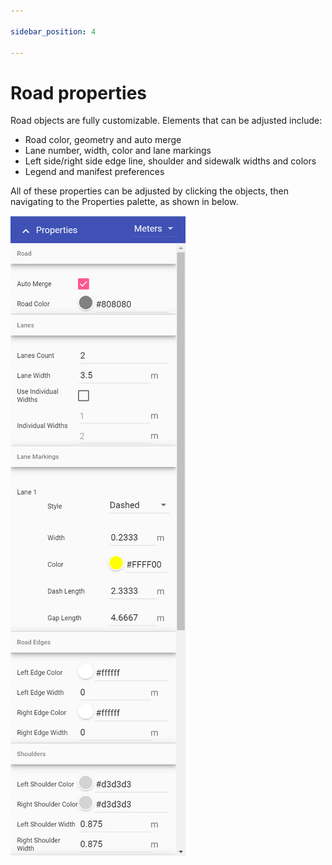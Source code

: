 ```yaml
---

sidebar_position: 4

---
```

# Road properties

Road objects are fully customizable. Elements that can be adjusted include:

 - Road color, geometry and auto merge
 - Lane number, width, color and lane markings
 - Left side/right side edge line, shoulder and sidewalk widths and colors
 - Legend and manifest preferences

All of these properties can be adjusted by clicking the objects, then navigating to the Properties palette, as shown in below.



![Road Properties](./assets/Road_Properties.png)